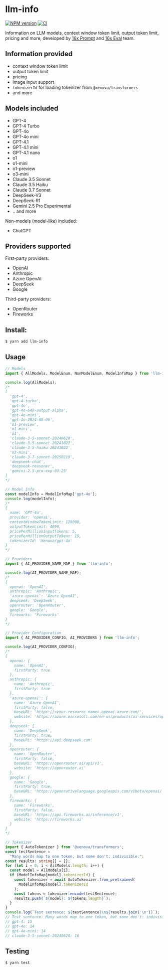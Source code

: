 # llm-info

[![NPM version](https://img.shields.io/npm/v/llm-info.svg?style=flat-square)](https://npmjs.org/package/llm-info)
[![CI](https://github.com/paradite/llm-info/actions/workflows/node.js.yml/badge.svg)](https://github.com/paradite/llm-info/actions/workflows/node.js.yml)

Information on LLM models, context window token limit, output token limit, pricing and more, developed by [16x Prompt](https://prompt.16x.engineer/) and [16x Eval](https://eval.16x.engineer/) team.

## Information provided

- context window token limit
- output token limit
- pricing
- image input support
- `tokenizerId` for loading tokenizer from `@xenova/transformers`
- and more

## Models included

- GPT-4
- GPT-4 Turbo
- GPT-4o
- GPT-4o mini
- GPT-4.1
- GPT-4.1 mini
- GPT-4.1 nano
- o1
- o1-mini
- o1-preview
- o3-mini
- Claude 3.5 Sonnet
- Claude 3.5 Haiku
- Claude 3.7 Sonnet
- DeepSeek-V3
- DeepSeek-R1
- Gemini 2.5 Pro Experimental
- .. and more

Non-models (model-like) included:

- ChatGPT

## Providers supported

First-party providers:

- OpenAI
- Anthropic
- Azure OpenAI
- DeepSeek
- Google

Third-party providers:

- OpenRouter
- Fireworks

## Install:

```bash
$ yarn add llm-info
```

## Usage

```ts
// Models
import { AllModels, ModelEnum, NonModelEnum, ModelInfoMap } from 'llm-info';

console.log(AllModels);
/*
[
  'gpt-4',
  'gpt-4-turbo',
  'gpt-4o',
  'gpt-4o-64k-output-alpha',
  'gpt-4o-mini',
  'gpt-4o-2024-08-06',
  'o1-preview',
  'o1-mini',
  'o1',
  'claude-3-5-sonnet-20240620',
  'claude-3-5-sonnet-20241022',
  'claude-3-5-haiku-20241022',
  'o3-mini',
  'claude-3-7-sonnet-20250219',
  'deepseek-chat',
  'deepseek-reasoner',
  'gemini-2.5-pro-exp-03-25'
]
*/

// Model Info
const modelInfo = ModelInfoMap['gpt-4o'];
console.log(modelInfo);
/*
{
  name: 'GPT-4o',
  provider: 'openai',
  contextWindowTokenLimit: 128000,
  outputTokenLimit: 4096,
  pricePerMillionInputTokens: 5,
  pricePerMillionOutputTokens: 15,
  tokenizerId: 'Xenova/gpt-4o'
}
*/

// Providers
import { AI_PROVIDER_NAME_MAP } from 'llm-info';

console.log(AI_PROVIDER_NAME_MAP);
/*
{
  openai: 'OpenAI',
  anthropic: 'Anthropic',
  'azure-openai': 'Azure OpenAI',
  deepseek: 'DeepSeek',
  openrouter: 'OpenRouter',
  google: 'Google',
  fireworks: 'Fireworks'
}
*/

// Provider Configuration
import { AI_PROVIDER_CONFIG, AI_PROVIDERS } from 'llm-info';

console.log(AI_PROVIDER_CONFIG);
/*
{
  openai: {
    name: 'OpenAI',
    firstParty: true
  },
  anthropic: {
    name: 'Anthropic',
    firstParty: true
  },
  'azure-openai': {
    name: 'Azure OpenAI',
    firstParty: false,
    baseURL: 'https://<your-resource-name>.openai.azure.com/',
    website: 'https://azure.microsoft.com/en-us/products/ai-services/openai-service'
  },
  deepseek: {
    name: 'DeepSeek',
    firstParty: true,
    baseURL: 'https://api.deepseek.com'
  },
  openrouter: {
    name: 'OpenRouter',
    firstParty: false,
    baseURL: 'https://openrouter.ai/api/v1',
    website: 'https://openrouter.ai'
  },
  google: {
    name: 'Google',
    firstParty: true,
    baseURL: 'https://generativelanguage.googleapis.com/v1beta/openai/'
  },
  fireworks: {
    name: 'Fireworks',
    firstParty: false,
    baseURL: 'https://api.fireworks.ai/inference/v1',
    website: 'https://fireworks.ai'
  }
}
*/

// Tokenizer
import { AutoTokenizer } from '@xenova/transformers';
const testSentence =
  "Many words map to one token, but some don't: indivisible.";
const results: string[] = [];
for (let i = 0; i < AllModels.length; i++) {
  const model = AllModels[i];
  if (ModelInfoMap[model].tokenizerId) {
    const tokenizer = await AutoTokenizer.from_pretrained(
      ModelInfoMap[model].tokenizerId
    );
    const tokens = tokenizer.encode(testSentence);
    results.push(`${model}: ${tokens.length}`);
  }
}
console.log(`Test sentence: ${testSentence}\n${results.join('\n')}`);
// Test sentence: Many words map to one token, but some don't: indivisible.
// gpt-4: 15
// gpt-4o: 14
// gpt-4o-mini: 14
// claude-3-5-sonnet-20240620: 16
```

## Testing

```
$ yarn test
```
